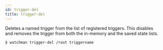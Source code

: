```yaml
---
id: trigger-del
title: trigger-del
---
```


Deletes a named trigger from the list of registered triggers. This disables
and removes the trigger from both the in-memory and the saved state lists.

```bash
$ watchman trigger-del /root triggername
```
